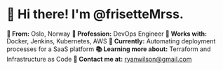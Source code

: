 # 👋 Hi there! I'm @frisetteMrss.

**📍 From:** Oslo, Norway
**💼 Profession:** DevOps Engineer
**🧰 Works with:** Docker, Jenkins, Kubernetes, AWS
**🔎 Currently:** Automating deployment processes for a SaaS platform
**📚 Learning more about:** Terraform and Infrastructure as Code
**📧 Contact me at:** ryanwilson@gmail.com

